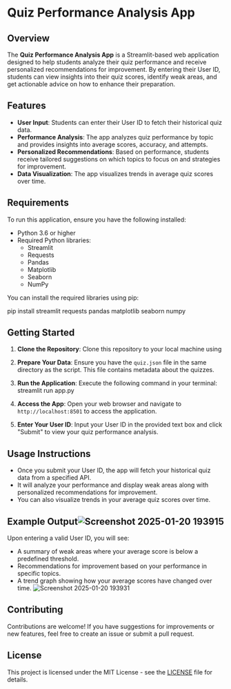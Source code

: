 # Quiz Performance Analysis App

## Overview

The **Quiz Performance Analysis App** is a Streamlit-based web application designed to help students analyze their quiz performance and receive personalized recommendations for improvement. By entering their User ID, students can view insights into their quiz scores, identify weak areas, and get actionable advice on how to enhance their preparation.

## Features

- **User Input**: Students can enter their User ID to fetch their historical quiz data.
- **Performance Analysis**: The app analyzes quiz performance by topic and provides insights into average scores, accuracy, and attempts.
- **Personalized Recommendations**: Based on performance, students receive tailored suggestions on which topics to focus on and strategies for improvement.
- **Data Visualization**: The app visualizes trends in average quiz scores over time.

## Requirements

To run this application, ensure you have the following installed:

- Python 3.6 or higher
- Required Python libraries:
  - Streamlit
  - Requests
  - Pandas
  - Matplotlib
  - Seaborn
  - NumPy

You can install the required libraries using pip:

pip install streamlit requests pandas matplotlib seaborn numpy


## Getting Started

1. **Clone the Repository**:
   Clone this repository to your local machine using


2. **Prepare Your Data**:
Ensure you have the `quiz.json` file in the same directory as the script. This file contains metadata about the quizzes.

3. **Run the Application**:
Execute the following command in your terminal:
streamlit run app.py


4. **Access the App**:
Open your web browser and navigate to `http://localhost:8501` to access the application.

5. **Enter Your User ID**:
Input your User ID in the provided text box and click "Submit" to view your quiz performance analysis.

## Usage Instructions

- Once you submit your User ID, the app will fetch your historical quiz data from a specified API.
- It will analyze your performance and display weak areas along with personalized recommendations for improvement.
- You can also visualize trends in your average quiz scores over time.

## Example Output![Screenshot 2025-01-20 193915](https://github.com/user-attachments/assets/b7399514-8c41-4f49-ac93-393addce8ac4)


Upon entering a valid User ID, you will see:

- A summary of weak areas where your average score is below a predefined threshold.
- Recommendations for improvement based on your performance in specific topics.
- A trend graph showing how your average scores have changed over time.
![Screenshot 2025-01-20 193931](https://github.com/user-attachments/assets/7dd0c25c-aab7-406a-8a4c-b458d67fad07)




## Contributing

Contributions are welcome! If you have suggestions for improvements or new features, feel free to create an issue or submit a pull request.

## License

This project is licensed under the MIT License - see the [LICENSE](LICENSE) file for details.




